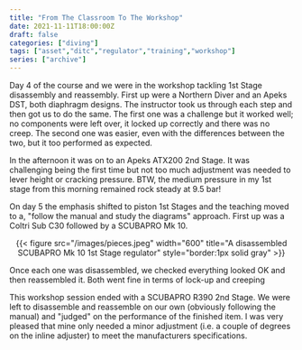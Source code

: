 ```yaml
---
title: "From The Classroom To The Workshop"
date: 2021-11-11T18:00:00Z
draft: false
categories: ["diving"]
tags: ["asset","ditc","regulator","training","workshop"]
series: ["archive"]
---
```


Day 4 of the course and we were in the workshop tackling 1st Stage disassembly and reassembly. First up were a Northern Diver and an Apeks DST, both diaphragm designs. The instructor took us through each step and then got us to do the same. The first one was a challenge but it worked well; no components were left over, it locked up correctly and there was no creep. The second one was easier, even with the differences between the two, but it too performed as expected.

In the afternoon it was on to an Apeks ATX200 2nd Stage. It was challenging being the first time but not too much adjustment was needed to lever height or cracking pressure. BTW, the medium pressure in my 1st stage from this morning remained rock steady at 9.5 bar!

On day 5 the emphasis shifted to piston 1st Stages and the teaching moved to a, "follow the manual and study the diagrams" approach. First up was a Coltri Sub C30 followed by a SCUBAPRO Mk 10.

<center>{{< figure src="/images/pieces.jpeg" width="600" title="A disassembled SCUBAPRO Mk 10 1st Stage regulator" style="border:1px solid gray" >}}</center>

Once each one was disassembled, we checked everything looked OK and then reassembled it. Both went fine in terms of lock-up and creeping

This workshop session ended with a SCUBAPRO R390 2nd Stage. We were left to disassemble and reassemble on our own (obviously following the manual) and "judged" on the performance of the finished item. I was very pleased that mine only needed a minor adjustment (i.e. a couple of degrees on the inline adjuster) to meet the manufacturers specifications.
